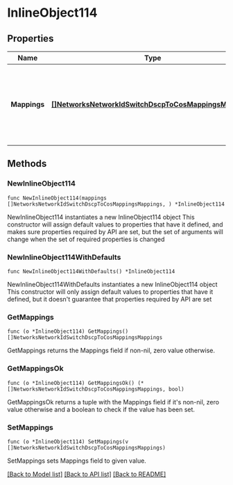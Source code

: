 # InlineObject114

## Properties

Name | Type | Description | Notes
------------ | ------------- | ------------- | -------------
**Mappings** | [**[]NetworksNetworkIdSwitchDscpToCosMappingsMappings**](NetworksNetworkIdSwitchDscpToCosMappingsMappings.md) | An array of DSCP to CoS mappings. An empty array will reset the mappings to default. | 

## Methods

### NewInlineObject114

`func NewInlineObject114(mappings []NetworksNetworkIdSwitchDscpToCosMappingsMappings, ) *InlineObject114`

NewInlineObject114 instantiates a new InlineObject114 object
This constructor will assign default values to properties that have it defined,
and makes sure properties required by API are set, but the set of arguments
will change when the set of required properties is changed

### NewInlineObject114WithDefaults

`func NewInlineObject114WithDefaults() *InlineObject114`

NewInlineObject114WithDefaults instantiates a new InlineObject114 object
This constructor will only assign default values to properties that have it defined,
but it doesn't guarantee that properties required by API are set

### GetMappings

`func (o *InlineObject114) GetMappings() []NetworksNetworkIdSwitchDscpToCosMappingsMappings`

GetMappings returns the Mappings field if non-nil, zero value otherwise.

### GetMappingsOk

`func (o *InlineObject114) GetMappingsOk() (*[]NetworksNetworkIdSwitchDscpToCosMappingsMappings, bool)`

GetMappingsOk returns a tuple with the Mappings field if it's non-nil, zero value otherwise
and a boolean to check if the value has been set.

### SetMappings

`func (o *InlineObject114) SetMappings(v []NetworksNetworkIdSwitchDscpToCosMappingsMappings)`

SetMappings sets Mappings field to given value.



[[Back to Model list]](../README.md#documentation-for-models) [[Back to API list]](../README.md#documentation-for-api-endpoints) [[Back to README]](../README.md)


